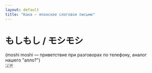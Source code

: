 ```yaml
---
layout: default
title: "Кана — японское слоговое письмо"
---
```


<h1><b>もしもし / モシモシ</b></h1>
(moshi moshi — приветствие при разговорах по телефону, аналог нашего "алло?")
<br>🇯🇵
